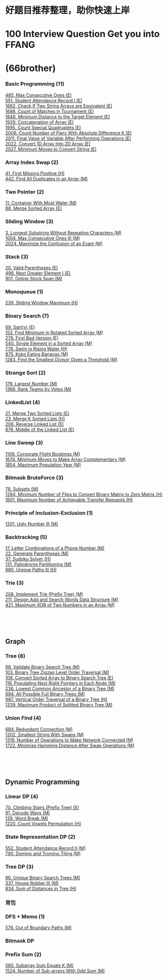# 好题目推荐整理，助你快速上岸  
# 100 Interview Question Get you into FFANG 
# (66brother)


### Basic Programming (11)
[485. Max Consecutive Ones (E)   ](https://leetcode.com/problems/max-consecutive-ones/) <br/> 
[551. Student Attendance Record I (E)   ](https://leetcode.com/problems/student-attendance-record-i/) <br/> 
[1662. Check If Two String Arrays are Equivalent (E)   ](https://leetcode.com/problems/check-if-two-string-arrays-are-equivalent/) <br/> 
[1688. Count of Matches in Tournament (E)   ](https://leetcode.com/problems/count-of-matches-in-tournament/) <br/> 
[1848. Minimum Distance to the Target Element (E)   ](https://leetcode.com/problems/minimum-distance-to-the-target-element/) <br/> 
[1929. Concatenation of Array (E)   ](https://leetcode.com/problems/concatenation-of-array/) <br/> 
[1995. Count Special Quadruplets (E)   ](https://leetcode.com/problems/count-special-quadruplets//) <br/> 
[2006. Count Number of Pairs With Absolute Difference K (E)   ](https://leetcode.com/problems/count-number-of-pairs-with-absolute-difference-k/) <br/> 
[2011. Final Value of Variable After Performing Operations (E)   ](https://leetcode.com/problems/final-value-of-variable-after-performing-operations/) <br/> 
[2022. Convert 1D Array Into 2D Array (E)   ](https://leetcode.com/problems/convert-1d-array-into-2d-array/) <br/> 
[2027. Minimum Moves to Convert String (E)   ](https://leetcode.com/problems/minimum-moves-to-convert-string/) <br/> 


### Array Index Swap (2)
[41. First Missing Positive (H)   ](https://leetcode.com/problems/first-missing-positive/) <br/> 
[442. Find All Duplicates in an Array (M)   ](https://leetcode.com/problems/find-all-duplicates-in-an-array/) <br/> 


### Two Pointer (2)
[11. Container With Most Water (M)   ](https://leetcode.com/problems/container-with-most-water/submissions/) <br/> 
[88. Merge Sorted Array (E)   ](https://leetcode.com/problems/merge-sorted-array/) <br/> 

### Sliding Window (3)
[3. Longest Substring Without Repeating Characters (M)   ](https://leetcode.com/problems/longest-substring-without-repeating-characters/) <br/> 
[1004. Max Consecutive Ones III (M)   ](https://leetcode.com/problems/max-consecutive-ones-iii/) <br/> 
[2024. Maximize the Confusion of an Exam (M)   ](https://leetcode.com/problems/maximize-the-confusion-of-an-exam/) <br/> 

### Stack (3)
[20. Valid Parentheses (E)   ](https://leetcode.com/problems/valid-parentheses/) <br/> 
[496. Next Greater Element I (E)   ](https://leetcode.com/problems/next-greater-element-i/) <br/> 
[901. Online Stock Span (M)   ](https://leetcode.com/problems/online-stock-span/) <br/> 

### Monoqueue (1)
[239. Sliding Window Maximum (H)   ](https://leetcode.com/problems/sliding-window-maximum/) <br/> 

### Binary Search (7)
[69. Sqrt(x) (E)   ](https://leetcode.com/problems/sqrtx/) <br/>
[153. Find Minimum in Rotated Sorted Array (M)   ](https://leetcode.com/problems/find-minimum-in-rotated-sorted-array/) <br/>
[278. First Bad Version (E)   ](https://leetcode.com/problems/first-bad-version/) <br/> 
[540. Single Element in a Sorted Array (M)   ](https://leetcode.com/problems/single-element-in-a-sorted-array/) <br/> 
[778. Swim in Rising Water (H)   ](https://leetcode.com/problems/swim-in-rising-water/) <br/> 
[875. Koko Eating Bananas (M)   ](https://leetcode.com/problems/koko-eating-bananas/) <br/> 
[1283. Find the Smallest Divisor Given a Threshold (M)   ](https://leetcode.com/problems/find-the-smallest-divisor-given-a-threshold/) <br/> 

### Strange Sort (2)
[179. Largest Number (M)   ](https://leetcode.com/problems/largest-number/) <br/> 
[1366. Rank Teams by Votes (M)   ](https://leetcode.com/problems/rank-teams-by-votes/) <br/> 

### LinkedList (4)
[21. Merge Two Sorted Lists (E)   ](https://leetcode.com/problems/merge-two-sorted-lists/) <br/> 
[23. Merge K Sorted Lists (H)   ](https://leetcode.com/problems/merge-k-sorted-lists/) <br/> 
[206. Reverse Linked List (E)   ](https://leetcode.com/problems/reverse-linked-list/) <br/> 
[876. Middle of the Linked List (E)   ](https://leetcode.com/problems/middle-of-the-linked-list/) <br/> 

### Line Sweep (3)
[1109. Corporate Flight Bookings (M)   ](https://leetcode.com/problems/corporate-flight-bookings/) <br/> 
[1674. Minimum Moves to Make Array Complementary (M)   ](https://leetcode.com/problems/minimum-moves-to-make-array-complementary/) <br/> 
[1854. Maximum Population Year (M)   ](https://leetcode.com/problems/maximum-population-year/) <br/> 

### Bitmask BruteForce (3)
[78. Subsets (M)   ](https://leetcode.com/problems/subsets/) <br/> 
[1284. Minimum Number of Flips to Convert Binary Matrix to Zero Matrix (H)   ](https://leetcode.com/problems/minimum-number-of-flips-to-convert-binary-matrix-to-zero-matrix/) <br/> 
[1601. Maximum Number of Achievable Transfer Requests (H)   ](https://leetcode.com/problems/maximum-number-of-achievable-transfer-requests/) <br/> 

### Principle of Inclusion-Exclusion (1)
[1201. Ugly Number III (M)   ](https://leetcode.com/problems/ugly-number-iii/) <br/> 

### Backtracking (5)
[17. Letter Combinations of a Phone Number (M)   ](https://leetcode.com/problems/letter-combinations-of-a-phone-number/) <br/> 
[22. Generate Parentheses (M)   ](https://leetcode.com/problems/generate-parentheses/) <br/> 
[37. Sudoku Solver (H)   ](https://leetcode.com/problems/sudoku-solver/) <br/>
[131. Palindrome Partitioning (M)   ](https://leetcode.com/problems/palindrome-partitioning/) <br/> 
[980. Unique Paths III (H)   ](https://leetcode.com/problems/unique-paths-iii/) <br/> 

### Trie (3)
[208. Implement Trie (Prefix Tree) (M)   ](https://leetcode.com/problems/implement-trie-prefix-tree/) <br/> 
[211. Design Add and Search Words Data Structure (M)   ](https://leetcode.com/problems/design-add-and-search-words-data-structure/) <br/> 
[421. Maximum XOR of Two Numbers in an Array (M)   ](https://leetcode.com/problems/maximum-xor-of-two-numbers-in-an-array/) <br/> 


<br/><br/><br/>

## Graph

### Tree (8)
[98. Validate Binary Search Tree (M)   ](https://leetcode.com/problems/validate-binary-search-tree/) <br/> 
[103. Binary Tree Zigzag Level Order Traversal (M)   ](https://leetcode.com/problems/binary-tree-zigzag-level-order-traversal/) <br/> 
[108. Convert Sorted Array to Binary Search Tree (E)   ](https://leetcode.com/problems/convert-sorted-array-to-binary-search-tree/) <br/> 
[116. Populating Next Right Pointers in Each Node (M)   ](https://leetcode.com/problems/populating-next-right-pointers-in-each-node/) <br/> 
[236. Lowest Common Ancestor of a Binary Tree (M)   ](https://leetcode.com/problems/lowest-common-ancestor-of-a-binary-tree/) <br/> 
[894. All Possible Full Binary Trees (M)   ](https://leetcode.com/problems/all-possible-full-binary-trees/) <br/> 
[987. Vertical Order Traversal of a Binary Tree (H)   ](https://leetcode.com/problems/vertical-order-traversal-of-a-binary-tree/) <br/> 
[1339. Maximum Product of Splitted Binary Tree (M)   ](https://leetcode.com/problems/maximum-product-of-splitted-binary-tree/) <br/> 

### Union Find (4)
[684. Redundant Connection (M)   ](https://leetcode.com/problems/ugly-number-iii/) <br/> 
[1202. Smallest String With Swaps (M)   ](https://leetcode.com/problems/smallest-string-with-swaps/) <br/> 
[1319. Number of Operations to Make Network Connected (M)   ](https://leetcode.com/problems/number-of-operations-to-make-network-connected/) <br/> 
[1722. Minimize Hamming Distance After Swap Operations (M)   ](https://leetcode.com/problems/minimize-hamming-distance-after-swap-operations/) <br/> 






<br/><br/><br/>

## Dynamic Programming

### Linear DP (4)
[70. Climbing Stairs (Prefix Tree) (E)   ](https://leetcode.com/problems/climbing-stairs/) <br/> 
[91. Decode Ways (M)   ](https://leetcode.com/problems/decode-ways/) <br/> 
[139. Word Break (M)   ](https://leetcode.com/problems/word-break/) <br/> 
[1220. Count Vowels Permutation (H)   ](https://leetcode.com/problems/count-vowels-permutation/) <br/> 

### State Representation DP (2)
[552. Student Attendance Record II (M)   ](https://leetcode.com/problems/student-attendance-record-ii/) <br/> 
[790. Domino and Tromino Tiling (M)   ](https://leetcode.com/problems/domino-and-tromino-tiling/submissions/) <br/> 

### Tree DP (3)
[96. Unique Binary Search Trees (M)   ](https://leetcode.com/problems/unique-binary-search-trees/) <br/> 
[337. House Robber III (M)   ](https://leetcode.com/problems/house-robber-iii/) <br/> 
[834. Sum of Distances in Tree  (H)   ](https://leetcode.com/problems/sum-of-distances-in-tree/) <br/> 

### 背包

### DFS + Memo (1)
[576. Out of Boundary Paths  (M)   ](https://leetcode.com/problems/out-of-boundary-paths/) <br/> 



### Bitmask DP

### Prefix Sum (2)
[560. Subarray Sum Equals K (M)   ](https://leetcode.com/problems/subarray-sum-equals-k/) <br/>
[1524. Number of Sub-arrays With Odd Sum (M)   ](https://leetcode.com/problems/number-of-sub-arrays-with-odd-sum/) <br/>


